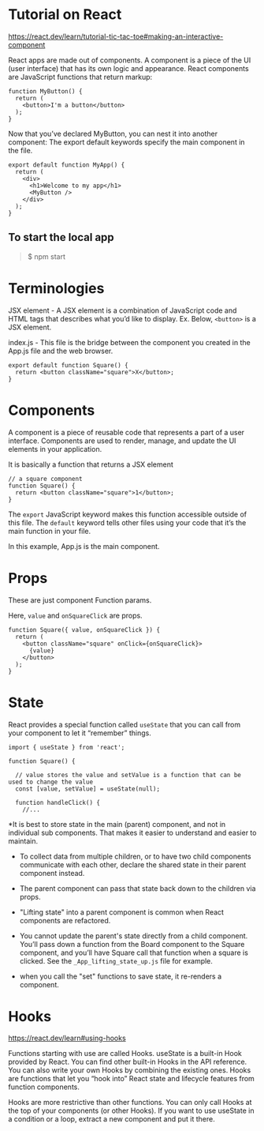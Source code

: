 # Tutorial on React
https://react.dev/learn/tutorial-tic-tac-toe#making-an-interactive-component

React apps are made out of components. A component is a piece of the UI (user interface) that has its own logic and appearance. React components are JavaScript functions that return markup:

```
function MyButton() {
  return (
    <button>I'm a button</button>
  );
}
```

Now that you’ve declared MyButton, you can nest it into another component:
The export default keywords specify the main component in the file.
```
export default function MyApp() {
  return (
    <div>
      <h1>Welcome to my app</h1>
      <MyButton />
    </div>
  );
}

```

## To start the local app

> $ npm start

# Terminologies
JSX element - A JSX element is a combination of JavaScript code and HTML tags that describes what you’d like to display. Ex. Below, `<button>` is a JSX element.

index.js - This file is the bridge between the component you created in the App.js file and the web browser.

```
export default function Square() {
  return <button className="square">X</button>;
}
```

# Components
A component is a piece of reusable code that represents a part of a user interface. Components are used to render, manage, and update the UI elements in your application.

It is basically a function that returns a JSX element

```
// a square component
function Square() {
  return <button className="square">1</button>;
}
```

The `export` JavaScript keyword makes this function accessible outside of this file. The `default` keyword tells other files using your code that it’s the main function in your file.


In this example, App.js is the main component.

# Props
These are just component Function params.

Here, `value` and `onSquareClick` are props.
```
function Square({ value, onSquareClick }) {
  return (
    <button className="square" onClick={onSquareClick}>
      {value}
    </button>
  );
}
```

# State
React provides a special function called `useState` that you can call from your component to let it “remember” things.

```
import { useState } from 'react';

function Square() {

  // value stores the value and setValue is a function that can be used to change the value
  const [value, setValue] = useState(null);

  function handleClick() {
    //...
```

*It is best to store state in the main (parent) component, and not in individual sub components. That makes it easier to understand and easier to maintain.

- To collect data from multiple children, or to have two child components communicate with each other, declare the shared state in their parent component instead.

- The parent component can pass that state back down to the children via props.

- "Lifting state" into a parent component is common when React components are refactored.

- You cannot update the parent's state directly from a child component. You’ll pass down a function from the Board component to the Square component, and you’ll have Square call that function when a square is clicked. See the `_App_lifting_state_up.js` file for example.

- when you call the "set" functions to save state, it re-renders a component.

# Hooks
https://react.dev/learn#using-hooks


Functions starting with use are called Hooks. useState is a built-in Hook provided by React. You can find other built-in Hooks in the API reference. You can also write your own Hooks by combining the existing ones. Hooks are functions that let you “hook into” React state and lifecycle features from function components.

Hooks are more restrictive than other functions. You can only call Hooks at the top of your components (or other Hooks). If you want to use useState in a condition or a loop, extract a new component and put it there.


